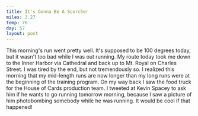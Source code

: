```yaml
---
title: It's Gonna Be A Scorcher
miles: 3.27
temp: 76
day: 57
layout: post
---
```


This morning's run went pretty well. It's supposed to be 100 degrees today, but it wasn't too bad while I was out running. My route today took me down to the Inner Harbor via Cathedral and back up to Mt. Royal on Charles Street. I was tired by the end, but not tremendously so. I realized this morning that my mid-length runs are now longer than my long runs were at the beginning of the training program. On my way back I saw the food truck for the House of Cards production team. I tweeted at Kevin Spacey to ask him if he wants to go running tomorrow morning, because I saw a picture of him photobombing somebody while he was running. It would be cool if that happened!